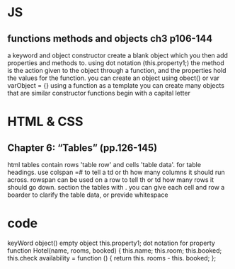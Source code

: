 # JS
## functions methods and objects ch3 p106-144

a keyword and object constructor create a blank object which you then add properties and methods to. using dot notation (this.property1;) the method is the action given to the object through a function, and the properties hold the values for the function. you can create an object using obect() or var varObject = {} using a function as a template you can create many objects that are similar constructor functions begin with a capital letter 

# HTML & CSS 
## Chapter 6: “Tables” (pp.126-145)
html tables contain rows<tr> 'table row' and cells<td> 'table data'. <th> for table headings. use colspan =# to tell a td or th how many columns it should run across. rowspan can be used on a row to tell th or td how many rows it should go down. section the tables with <thead> <tbody> <tfoot>. you can give each cell and row a boarder to clarify the table data, or previde whitespace

# code
keyWord object() 
     empty object 
this.property1;
     dot notation for property 
function Hotel(name, rooms, booked) {
this.name;
this.room;
this.booked;
this.check availability = function () {
     return this. rooms - this. booked;
};
